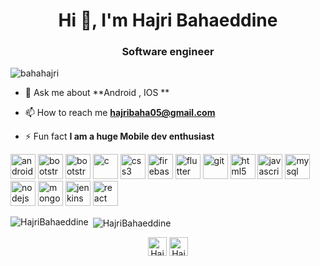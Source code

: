 <h1 align="center">Hi 👋, I'm Hajri Bahaeddine</h1>
<h3 align="center">Software engineer</h3>

<p align="left"> <img src="https://komarev.com/ghpvc/?username=hajribaha" alt="bahahajri" /> </p>


- 💬 Ask me about **Android , IOS **

- 📫 How to reach me **hajribaha05@gmail.com**

- ⚡ Fun fact **I am a huge Mobile dev enthusiast**

<p align="left"><img src="https://devicons.github.io/devicon/devicon.git/icons/android/android-original-wordmark.svg" alt="android" width="40" height="40"/> 
 <img src="https://devicons.github.io/devicon/devicon.git/icons/swift/swift-plain.svg" alt="bootstrap" width="40" height="40"/>
  <img src="https://devicons.github.io/devicon/devicon.git/icons/bootstrap/bootstrap-plain.svg" alt="bootstrap" width="40" height="40"/> <img src="https://devicons.github.io/devicon/devicon.git/icons/c/c-original.svg" alt="c" width="40" height="40"/>   <img src="https://devicons.github.io/devicon/devicon.git/icons/css3/css3-original-wordmark.svg" alt="css3" width="40" height="40"/>   <img src="https://www.vectorlogo.zone/logos/firebase/firebase-icon.svg" alt="firebase" width="40" height="40"/> <img src="https://www.vectorlogo.zone/logos/flutterio/flutterio-icon.svg" alt="flutter" width="40" height="40"/> <img src="https://www.vectorlogo.zone/logos/git-scm/git-scm-icon.svg" alt="git" width="40" height="40"/> <img src="https://devicons.github.io/devicon/devicon.git/icons/html5/html5-original-wordmark.svg" alt="html5" width="40" height="40"/> <img src="https://devicons.github.io/devicon/devicon.git/icons/javascript/javascript-original.svg" alt="javascript" width="40" height="40"/>   <img src="https://devicons.github.io/devicon/devicon.git/icons/mysql/mysql-original-wordmark.svg" alt="mysql" width="40" height="40"/> <img src="https://devicons.github.io/devicon/devicon.git/icons/nodejs/nodejs-original-wordmark.svg" alt="nodejs" width="40" height="40"/>  
<img src="https://devicons.github.io/devicon/devicon.git/icons/mongodb/mongodb-original-wordmark.svg" alt="mongodb" width="40" height="40"/>
<img src="https://www.vectorlogo.zone/logos/jenkins/jenkins-icon.svg" alt="jenkins" width="40" height="40"/>

<img src="https://encrypted-tbn0.gstatic.com/images?q=tbn%3AANd9GcRBfqNX4xa5KK0KGn49tTvXaLaW-YNyPlT39Q&usqp=CAU" alt="react" width="40" height="40"/>
</svg> </p>

<p><img align="left" src="https://github-readme-stats.vercel.app/api/top-langs/?username=hajribaha&layout=compact&hide=html" alt="HajriBahaeddine" /></p>

<p>&nbsp;<img align="center" src="https://github-readme-stats.vercel.app/api?username=hajribaha&show_icons=true" alt="HajriBahaeddine" /></p>

<p align="center">
<a href="https://www.linkedin.com/in/bahaeddine-hajri-2084bb1b1/" target="blank"><img align="center" src="https://cdn.jsdelivr.net/npm/simple-icons@3.0.1/icons/linkedin.svg" alt="Hajri Bahaeddine" height="30" width="30" /></a>
<a href="https://www.facebook.com/hajribaha/" target="blank"><img align="center" src="https://cdn.jsdelivr.net/npm/simple-icons@3.0.1/icons/facebook.svg" alt="Hajri Baha" height="30" width="30" /></a>

</p>
